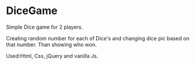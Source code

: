 # DiceGame
Simple Dice game for 2 players. 

Creating random number for each of Dice's and changing dice pic based on that number.
Than showing who won.

Used:Html, Css, jQuery and vanilla Js. 

